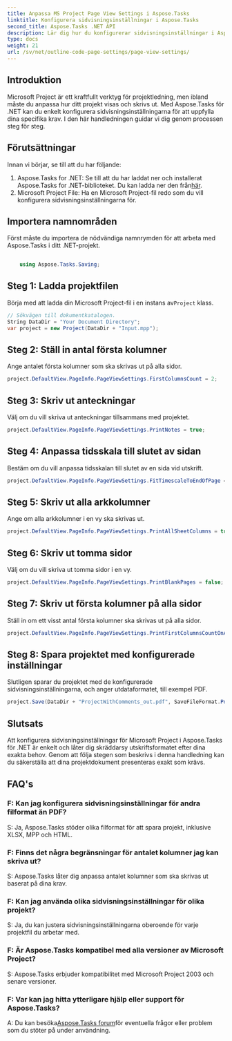 ```yaml
---
title: Anpassa MS Project Page View Settings i Aspose.Tasks
linktitle: Konfigurera sidvisningsinställningar i Aspose.Tasks
second_title: Aspose.Tasks .NET API
description: Lär dig hur du konfigurerar sidvisningsinställningar i Aspose.Tasks för .NET för att skräddarsy utskriftsformatet för dina Microsoft Project-dokument.
type: docs
weight: 21
url: /sv/net/outline-code-page-settings/page-view-settings/
---
```

## Introduktion
Microsoft Project är ett kraftfullt verktyg för projektledning, men ibland måste du anpassa hur ditt projekt visas och skrivs ut. Med Aspose.Tasks för .NET kan du enkelt konfigurera sidvisningsinställningarna för att uppfylla dina specifika krav. I den här handledningen guidar vi dig genom processen steg för steg.
## Förutsättningar
Innan vi börjar, se till att du har följande:
1.  Aspose.Tasks for .NET: Se till att du har laddat ner och installerat Aspose.Tasks for .NET-biblioteket. Du kan ladda ner den från[här](https://releases.aspose.com/tasks/net/).
2. Microsoft Project File: Ha en Microsoft Project-fil redo som du vill konfigurera sidvisningsinställningarna för.

## Importera namnområden
Först måste du importera de nödvändiga namnrymden för att arbeta med Aspose.Tasks i ditt .NET-projekt.
```csharp
    
    using Aspose.Tasks.Saving;
```
## Steg 1: Ladda projektfilen
 Börja med att ladda din Microsoft Project-fil i en instans av`Project` klass.
```csharp
// Sökvägen till dokumentkatalogen.
String DataDir = "Your Document Directory";
var project = new Project(DataDir + "Input.mpp");
```
## Steg 2: Ställ in antal första kolumner
Ange antalet första kolumner som ska skrivas ut på alla sidor.
```csharp
project.DefaultView.PageInfo.PageViewSettings.FirstColumnsCount = 2;
```
## Steg 3: Skriv ut anteckningar
Välj om du vill skriva ut anteckningar tillsammans med projektet.
```csharp
project.DefaultView.PageInfo.PageViewSettings.PrintNotes = true;
```
## Steg 4: Anpassa tidsskala till slutet av sidan
Bestäm om du vill anpassa tidsskalan till slutet av en sida vid utskrift.
```csharp
project.DefaultView.PageInfo.PageViewSettings.FitTimescaleToEndOfPage = true;
```
## Steg 5: Skriv ut alla arkkolumner
Ange om alla arkkolumner i en vy ska skrivas ut.
```csharp
project.DefaultView.PageInfo.PageViewSettings.PrintAllSheetColumns = true;
```
## Steg 6: Skriv ut tomma sidor
Välj om du vill skriva ut tomma sidor i en vy.
```csharp
project.DefaultView.PageInfo.PageViewSettings.PrintBlankPages = false;
```
## Steg 7: Skriv ut första kolumner på alla sidor
Ställ in om ett visst antal första kolumner ska skrivas ut på alla sidor.
```csharp
project.DefaultView.PageInfo.PageViewSettings.PrintFirstColumnsCountOnAllPages = true;
```
## Steg 8: Spara projektet med konfigurerade inställningar
Slutligen sparar du projektet med de konfigurerade sidvisningsinställningarna, och anger utdataformatet, till exempel PDF.
```csharp
project.Save(DataDir + "ProjectWithComments_out.pdf", SaveFileFormat.Pdf);
```

## Slutsats
Att konfigurera sidvisningsinställningar för Microsoft Project i Aspose.Tasks för .NET är enkelt och låter dig skräddarsy utskriftsformatet efter dina exakta behov. Genom att följa stegen som beskrivs i denna handledning kan du säkerställa att dina projektdokument presenteras exakt som krävs.
## FAQ's
### F: Kan jag konfigurera sidvisningsinställningar för andra filformat än PDF?
S: Ja, Aspose.Tasks stöder olika filformat för att spara projekt, inklusive XLSX, MPP och HTML.
### F: Finns det några begränsningar för antalet kolumner jag kan skriva ut?
S: Aspose.Tasks låter dig anpassa antalet kolumner som ska skrivas ut baserat på dina krav.
### F: Kan jag använda olika sidvisningsinställningar för olika projekt?
S: Ja, du kan justera sidvisningsinställningarna oberoende för varje projektfil du arbetar med.
### F: Är Aspose.Tasks kompatibel med alla versioner av Microsoft Project?
S: Aspose.Tasks erbjuder kompatibilitet med Microsoft Project 2003 och senare versioner.
### F: Var kan jag hitta ytterligare hjälp eller support för Aspose.Tasks?
 A: Du kan besöka[Aspose.Tasks forum](https://forum.aspose.com/c/tasks/15)för eventuella frågor eller problem som du stöter på under användning.